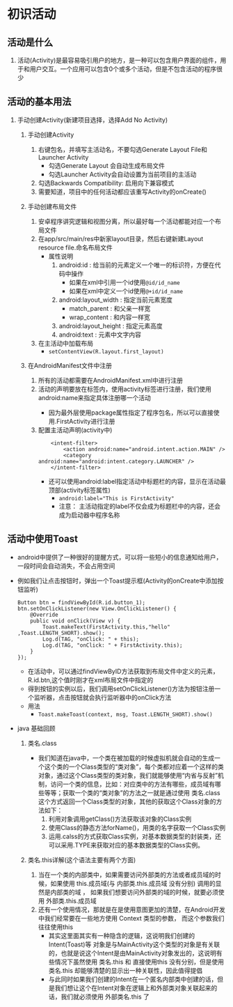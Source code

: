 # 初识活动

## 活动是什么
1. 活动(Activity)是最容易吸引用户的地方，是一种可以包含用户界面的组件，用于和用户交互。一个应用可以包含0个或多个活动，但是不包含活动的程序很少

## 活动的基本用法
1. 手动创建Activity(新建项目选择，选择Add No Activity)
    1. 手动创建Activity
        1. 右键包名，并填写主活动名，不要勾选Generate Layout File和Launcher Activity
            * 勾选Generate Layout 会自动生成布局文件
            * 勾选Launcher Activity会自动设置为当前项目的主活动
        2. 勾选Backwards Compatibility: 启用向下兼容模式
        3. 需要知道，项目中的任何活动都应该重写Activity的onCreate()
        
    2. 手动创建布局文件
        1. 安卓程序讲究逻辑和视图分离，所以最好每一个活动都能对应一个布局文件
        2. 在app/src/main/res中新家layout目录，然后右键新建Layout resource file.命名布局文件
            * 属性说明
                1. android:id : 给当前的元素定义一个唯一的标识符，方便在代码中操作
                    * 如果在xml中引用一个id使用`@id/id_name`
                    * 如果在xml中定义一个id使用`@+id/id_name`
                2. android:layout_width : 指定当前元素宽度
                    * match_parent : 和父亲一样宽
                    * wrap_content : 和内容一样宽
                3. android:layout_height : 指定元素高度
                4. android:text : 元素中文字内容
        3. 在主活动中加载布局
            * `setContentView(R.layout.first_layout)`
    
    3. 在AndroidManifest文件中注册
        1. 所有的活动都需要在AndroidManifest.xml中进行注册
        2. 活动的声明要放在<application>标签内，使用activity标签进行注册，我们使用android:name来指定具体注册哪一个活动
            * 因为最外层使用package属性指定了程序包名，所以可以直接使用.FirstActivity进行注册
        3. 配置主活动声明(activity中)
            ```
                <intent-filter>
                    <action android:name="android.intent.action.MAIN" />
                    <category android:name="android:intent.category.LAUNCHER" />
                </intent-filter>
            ```
            * 还可以使用android:label指定活动中标题栏的内容，显示在活动最顶部(activity标签属性)
                * `android:label="This is FirstActivity"`
                * 注意： 主活动指定的label不仅会成为标题栏中的内容，还会成为启动器中程序名称
        
## 活动中使用Toast
* android中提供了一种很好的提醒方式，可以将一些短小的信息通知给用户，一段时间会自动消失，不会占用空间
* 例如我们让点击按钮时，弹出一个Toast提示框(Activity的onCreate中添加按钮监听)
    ```
    Button btn = findViewById(R.id.button_1);
    btn.setOnClickListener(new View.OnClickListener() {
        @Override
        public void onClick(View v) {
            Toast.makeText(FirstActivity.this,"hello" ,Toast.LENGTH_SHORT).show();
            Log.d(TAG, "onClick: " + this);
            Log.d(TAG, "onClick: " + FirstActivity.this);
        }
    });
    ```
    * 在活动中，可以通过findViewByID方法获取到布局文件中定义的元素，R.id.btn,这个值时刚才在xml布局文件中指定的
    * 得到按钮的实例以后，我们调用setOnClickListener()方法为按钮注册一个监听器，点击按钮就会执行监听器中的onClick方法
    * 用法
        * `Toast.makeToast(context, msg, Toast.LENGTH_SHORT).show()`
    
* java 基础回顾
    1. 类名.class
       * 我们知道在java中，一个类在被加载的时候虚拟机就会自动的生成一个这个类的一个Class类型的“类对象”，每个类都对应着一个这样的类对象，通过这个Class类型的类对象，我们就能够使用“内省与反射”机制，访问一个类的信息，比如：对应类中的方法有哪些，成员域有哪些等等；获取一个类的“类对象”的方法之一就是通过使用   类名.class  这个方式返回一个Class类型的对象，其他的获取这个Class对象的方法如下：
            1. 利用对象调用getClass()方法获取该对象的Class实例
            2. 使用Class的静态方法forName()，用类的名字获取一个Class实例
            3. 运用.calss的方式获取Class实例，对基本数据类型的封装类，还可以采用.TYPE来获取对应的基本数据类型的Class实例。
    
    2. 类名.this详解(这个语法主要有两个方面)
        1. 当在一个类的内部类中，如果需要访问外部类的方法或者成员域的时候，如果使用  this.成员域(与 内部类.this.成员域 没有分别) 调用的显然是内部类的域 ， 如果我们想要访问外部类的域的时候，就要必须使用  外部类.this.成员域
        2. 还有一个使用情况，那就是在是使用意图更加的清楚，在Android开发中我们经常要在一些地方使用 Context 类型的参数， 而这个参数我们往往使用this
            * 其实这里面其实有一种隐含的逻辑，这说明我们创建的Intent(Toast)等 对象是与MainActivity这个类型的对象是有关联的，也就是说这个Intent是由MainActivity对象发出的，这说明有些情况下虽然使用 类名.this  和 直接使用this 没有分别，但是使用  类名.this  却能够清楚的显示出一种关联性，因此值得提倡
            * 与此同时如果我们创建的Intent在一个匿名内部类中创建的话，但是我们想让这个在Intent对象在逻辑上和外部类对象关联起来的话，我们就必须使用  外部类名.this  了
